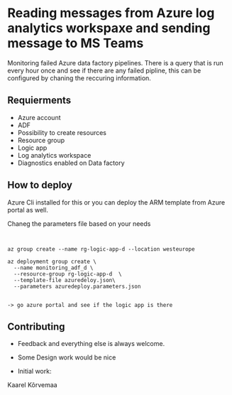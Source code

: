 # Reading messages from Azure log analytics workspaxe and sending message to MS Teams

Monitoring failed Azure data factory pipelines. There is a query that is run every hour once and see if there are any failed pipline, this can be configured by chaning the reccuring information.


## Requierments

+ Azure account 
+ ADF
+ Possibility to create resources 
+ Resource group
+ Logic app
+ Log analytics workspace
+ Diagnostics enabled on Data factory


## How to deploy 

Azure Cli installed for this or you can deploy the ARM template from Azure portal as well.


Chaneg the parameters file based on your needs

```


az group create --name rg-logic-app-d --location westeurope

az deployment group create \
  --name monitoring_adf_d \
  --resource-group rg-logic-app-d  \
  --template-file azuredeloy.json\
  --parameters azuredeploy.parameters.json


```

```
-> go azure portal and see if the logic app is there 

```



## Contributing

+ Feedback and everything else is always welcome. 

+ Some Design work would be nice 

+ Initial work:

Kaarel Kõrvemaa 
